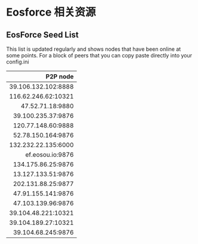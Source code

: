 # Eosforce 相关资源

## EosForce Seed List

This list is updated regularly and shows nodes that have been online at some points. For a block of peers that you can copy paste directly into your config.ini

|             P2P node |
|---------------------:|
|39.106.132.102:8888|
|116.62.246.62:10321|
|47.52.71.18:9880|
|39.100.235.37:9876|
|120.77.148.60:9888|
|52.78.150.164:9876|
|132.232.22.135:6000|
|ef.eosou.io:9876|
|134.175.86.25:9876|
|13.127.133.51:9876|
|202.131.88.25:9877|
|47.91.155.141:9876|
|47.103.139.96:9876|
|39.104.48.221:10321|
|39.104.189.27:10321|
|39.104.68.245:9876|

